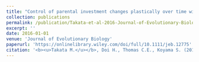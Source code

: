 ```yaml
---
title: "Control of parental investment changes plastically over time with residual reproductive value"
collection: publications
permalink: /publication/Takata-et-al-2016-Journal-of-Evolutionary-Biology
excerpt: ''
date: 2016-01-01
venue: 'Journal of Evolutionary Biology'
paperurl: 'https://onlinelibrary.wiley.com/doi/full/10.1111/jeb.12775'
citation: '<b><u>Takata M.</u></b>, Doi H., Thomas C.E., Koyama S. (2016) <b><i>Journal of Evolutionary Biology</i></b> 29: 199-204.'
---
```


<!-- 論文の要約・解説など入れたければここ打つ -->
